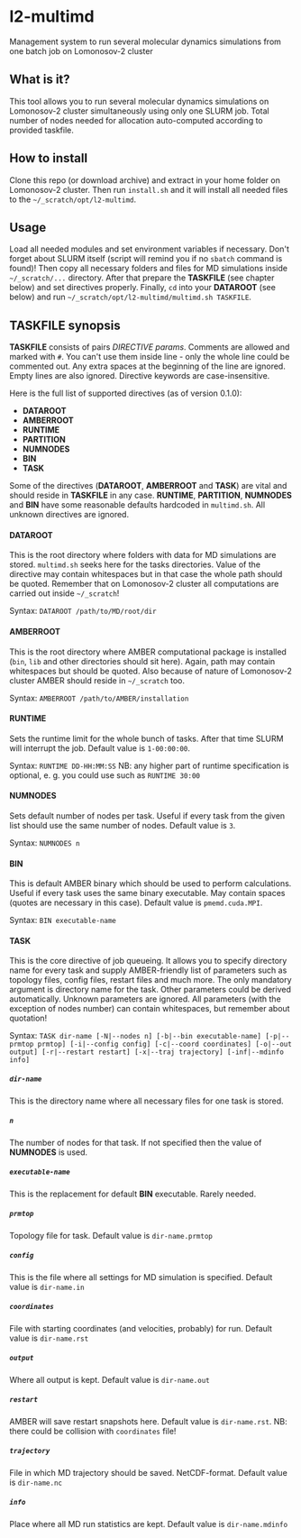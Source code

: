 # l2-multimd
Management system to run several molecular dynamics simulations from one batch job on Lomonosov-2 cluster

## What is it?
This tool allows you to run several molecular dynamics simulations on Lomonosov-2 cluster simultaneously using only one SLURM job. Total number of nodes needed for allocation auto-computed according to provided taskfile.

## How to install
Clone this repo (or download archive) and extract in your home folder on Lomonosov-2 cluster. Then run `install.sh` and it will install all needed files to the `~/_scratch/opt/l2-multimd`.

## Usage
Load all needed modules and set environment variables if necessary. Don't forget about SLURM itself (script will remind you if no `sbatch` command is found)! Then copy all necessary folders and files for MD simulations inside `~/_scratch/...` directory. After that prepare the **TASKFILE** (see chapter below) and set directives properly. Finally, `cd` into your **DATAROOT** (see below) and run `~/_scratch/opt/l2-multimd/multimd.sh TASKFILE`.

## **TASKFILE** synopsis
**TASKFILE** consists of pairs *DIRECTIVE params*. Comments are allowed and marked with `#`. You can't use them inside line - only the whole line could be commented out. Any extra spaces at the beginning of the line are ignored. Empty lines are also ignored. Directive keywords are case-insensitive.

Here is the full list of supported directives (as of version 0.1.0):
* **DATAROOT**
* **AMBERROOT**
* **RUNTIME**
* **PARTITION**
* **NUMNODES**
* **BIN**
* **TASK**

Some of the directives (**DATAROOT**, **AMBERROOT** and **TASK**) are vital and should reside in **TASKFILE** in any case. **RUNTIME**, **PARTITION**, **NUMNODES** and **BIN** have some reasonable defaults hardcoded in `multimd.sh`. All unknown directives are ignored.

#### **DATAROOT**
This is the root directory where folders with data for MD simulations are stored. `multimd.sh` seeks here for the tasks directories. Value of the directive may contain whitespaces but in that case the whole path should be quoted. Remember that on Lomonosov-2 cluster all computations are carried out inside `~/_scratch`!

Syntax:
`DATAROOT /path/to/MD/root/dir`

#### **AMBERROOT**
This is the root directory where AMBER computational package is installed (`bin`, `lib` and other directories should sit here). Again, path may contain whitespaces but should be quoted. Also because of nature of Lomonosov-2 cluster AMBER should reside in `~/_scratch` too.

Syntax:
`AMBERROOT /path/to/AMBER/installation`

#### **RUNTIME**
Sets the runtime limit for the whole bunch of tasks. After that time SLURM will interrupt the job. Default value is `1-00:00:00`.

Syntax:
`RUNTIME DD-HH:MM:SS`
NB: any higher part of runtime specification is optional, e. g. you could use such as `RUNTIME 30:00`

#### **NUMNODES**
Sets default number of nodes per task. Useful if every task from the given list should use the same number of nodes. Default value is `3`.

Syntax:
`NUMNODES n`

#### **BIN**
This is default AMBER binary which should be used to perform calculations. Useful if every task uses the same binary executable. May contain spaces (quotes are necessary in this case). Default value is `pmemd.cuda.MPI`.

Syntax:
`BIN executable-name`

#### **TASK**
This is the core directive of job queueing. It allows you to specify directory name for every task and supply AMBER-friendly list of parameters such as topology files, config files, restart files and much more. The only mandatory argument is directory name for the task. Other parameters could be derived automatically. Unknown parameters are ignored. All parameters (with the exception of nodes number) can contain whitespaces, but remember about quotation!

Syntax:
`TASK dir-name [-N|--nodes n] [-b|--bin executable-name] [-p|--prmtop prmtop] [-i|--config config] [-c|--coord coordinates] [-o|--out output] [-r|--restart restart] [-x|--traj trajectory] [-inf|--mdinfo info]`

##### `dir-name`
This is the directory name where all necessary files for one task is stored.

##### `n`
The number of nodes for that task. If not specified then the value of **NUMNODES** is used.

##### `executable-name`
This is the replacement for default **BIN** executable. Rarely needed.

##### `prmtop`
Topology file for task. Default value is `dir-name.prmtop`

##### `config`
This is the file where all settings for MD simulation is specified. Default value is `dir-name.in`

##### `coordinates`
File with starting coordinates (and velocities, probably) for run. Default value is `dir-name.rst`

##### `output`
Where all output is kept. Default value is `dir-name.out`

##### `restart`
AMBER will save restart snapshots here. Default value is `dir-name.rst`. NB: there could be collision with `coordinates` file!

##### `trajectory`
File in which MD trajectory should be saved. NetCDF-format. Default value is `dir-name.nc`

##### `info`
Place where all MD run statistics are kept. Default value is `dir-name.mdinfo`

